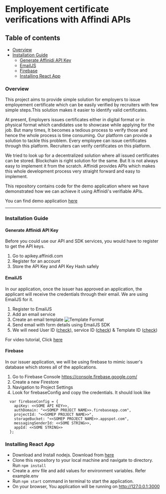 # Employement certificate verifications with Affindi APIs

## Table of contents

- [Overview](#Overview)
- [Installation Guide](#installation-guide)
  - [Generate Affinidi API Key](#generate-affinidi-api-key)
  - [EmailJS](#emailjs)
  - [Firebase](#firebase)
  - [Installing React App](#installing-react-app)

### Overview

This project aims to provide simple solution for employers to issue employement certificate which can be easily verified by recruiters with few simple steps.This solution makes it easier to identify valid certificates.

At present, Employers issues certificates either in digital format or in physical format which candidates use to showcase while applying for the job.
But many times, It becomes a tedious process to verify those and hence the whole process is time consuming. Our platform can provide a solution to tackle this problem. Every employee can issue certificates through this platform. Recruiters can verify certificates on this platform.

We tried to look up for a decentralized solution where all issued certificates can be stored. Blockchain is right solution for the same. But It is not always easy to implement it from the scratch. Affinidi provides APIs which makes this whole development process very straight forward and easy to implement.

This repository contains code for the demo application where we have demonstrated how we can achieve it using Affinidi's verifiable APIs.

You can find demo application [here](https://affinidi-emp-certs.netlify.app)

------------------------------------------------------

### Installation Guide

#### Generate Affinidi API Key

Before you could use our API and SDK services, you would have to register to get the API keys.

1. Go to apikey.affinidi.com
1. Register for an account
1. Store the API Key and API Key Hash safely

#### EmailJS

In our application, once the issuer has approved an application, the applicant will receive the credentials through their email. We are using EmailJS for it.

1. Register to EmailJS
1. Add an email service
1. Create an email template
![Template Format](https://i.ibb.co/Qn6BpmT/Screenshot-from-2021-05-09-12-40-37.png)
1. Send email with form details using EmailJS SDK
1. We will need User ID ([check](https://dashboard.emailjs.com/admin/integration)), service ID ([check](https://dashboard.emailjs.com/admin)) & Template ID ([check](https://dashboard.emailjs.com/admin/templates))

For video tutorial, Click [here](https://www.youtube.com/watch?v=NgWGllOjkbs)

#### Firebase

In our issuer application, we will be using firebase to mimic issuer's database which stores all of the applications.

1. Go to Firebase Console <https://console.firebase.google.com/>
1. Create a new Firestore
1. Navigation to Project Settings
1. Look for firebaseConfig and copy the credentials. It should look like

```
  var firebaseConfig = {
    apiKey: <<SOME API KEY>>,
    authDomain: "<<SOMEP PROJECT NAME>>.firebaseapp.com",
    projectId: "<<SOMEP PROJECT NAME>>",
    storageBucket: "<<SOMEP PROJECT NAME>>.appspot.com",
    messagingSenderId: <<SOME STRING>>,
    appId: <<SOME STRING>>
  };
```

### Installing React App

* Download and Install nodejs. Download from [here](https://nodejs.dev/download)
* Clone this repository to your local machine and navigate to directory. Run
```npm install```
* Create a .env file and add values for environment variables. Refer example.env
* Run ```npm start``` command in terminal to start the application.
* On your browser, You application will be running on http://127.0.0.1:3000
